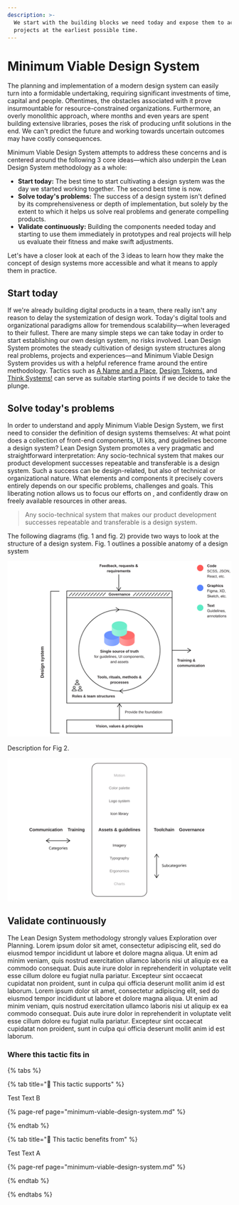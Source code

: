 ```yaml
---
description: >-
  We start with the building blocks we need today and expose them to actual
  projects at the earliest possible time.
---
```


# Minimum Viable Design System

The planning and implementation of a modern design system can easily turn into a formidable undertaking, requiring significant investments of time, capital and people. Oftentimes, the obstacles associated with it prove insurmountable for resource-constrained organizations. Furthermore, an overly monolithic approach, where months and even years are spent building extensive libraries, poses the risk of producing unfit solutions in the end. We can't predict the future and working towards uncertain outcomes may have costly consequences.

Minimum Viable Design System attempts to address these concerns and is centered around the following 3 core ideas—which also underpin the Lean Design System methodology as a whole:

* **Start today:** The best time to start cultivating a design system was the day we started working together. The second best time is now.
* **Solve today's problems:** The success of a design system isn't defined by its comprehensiveness or depth of implementation, but solely by the extent to which it helps us solve real problems and generate compelling products.
* **Validate continuously:** Building the components needed today and starting to use them immediately in prototypes and real projects will help us evaluate their fitness and make swift adjustments.

Let's have a closer look at each of the 3 ideas to learn how they make the concept of design systems more accessible and what it means to apply them in practice.

## Start today

If we're already building digital products in a team, there really isn't any reason to delay the systemization of design work. Today's digital tools and organizational paradigms allow for tremendous scalability—when leveraged to their fullest. There are many simple steps we can take today in order to start establishing our own design system, no risks involved. Lean Design System promotes the steady cultivation of design system structures along real problems, projects and experiences—and Minimum Viable Design System provides us with a helpful reference frame around the entire methodology. Tactics such as [A Name and a Place](../infrastructure/a-name-and-a-place.md), [Design Tokens,](../artifacts/design-tokens.md) and [Think Systems!](../actions/think-systems.md) can serve as suitable starting points if we decide to take the plunge.

## Solve today's problems

In order to understand and apply Minimum Viable Design System, we first need to consider the definition of design systems themselves: At what point does a collection of front-end components, UI kits, and guidelines become a design system? Lean Design System promotes a very pragmatic and straightforward interpretation: Any socio-technical system that makes our product development successes repeatable and transferable is a design system. Such a success can be design-related, but also of technical or organizational nature. What elements and components it precisely covers entirely depends on our specific problems, challenges and goals. This liberating notion allows us to focus our efforts on , and confidently draw on freely available resources in other areas.

> Any socio-technical system that makes our product development successes repeatable and transferable is a design system.

The following diagrams \(fig. 1 and fig. 2\) provide two ways to look at the structure of a design system. Fig. 1 outlines a possible anatomy of a design system

![Fig 1.: A typical anatomy of a design system](../../.gitbook/assets/fig_anatomy.svg)

Description for Fig 2.

![Fig. 2: Typical elements of a design system](../../.gitbook/assets/fig_elements.svg)

## Validate continuously

The Lean Design System methodology strongly values Exploration over Planning. Lorem ipsum dolor sit amet, consectetur adipiscing elit, sed do eiusmod tempor incididunt ut labore et dolore magna aliqua. Ut enim ad minim veniam, quis nostrud exercitation ullamco laboris nisi ut aliquip ex ea commodo consequat. Duis aute irure dolor in reprehenderit in voluptate velit esse cillum dolore eu fugiat nulla pariatur. Excepteur sint occaecat cupidatat non proident, sunt in culpa qui officia deserunt mollit anim id est laborum. Lorem ipsum dolor sit amet, consectetur adipiscing elit, sed do eiusmod tempor incididunt ut labore et dolore magna aliqua. Ut enim ad minim veniam, quis nostrud exercitation ullamco laboris nisi ut aliquip ex ea commodo consequat. Duis aute irure dolor in reprehenderit in voluptate velit esse cillum dolore eu fugiat nulla pariatur. Excepteur sint occaecat cupidatat non proident, sunt in culpa qui officia deserunt mollit anim id est laborum.

### Where this tactic fits in

{% tabs %}

{% tab title="💪 This tactic supports" %}

Test Text B

{% page-ref page="minimum-viable-design-system.md" %}

{% endtab %}

{% tab title="🙏 This tactic benefits from" %}

Test Text A

{% page-ref page="minimum-viable-design-system.md" %}

{% endtab %}

{% endtabs %}



